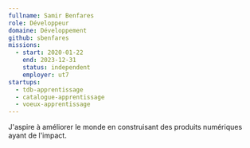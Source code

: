 ```yaml
---
fullname: Samir Benfares
role: Développeur
domaine: Développement
github: sbenfares
missions:
  - start: 2020-01-22
    end: 2023-12-31
    status: independent
    employer: ut7
startups:
  - tdb-apprentissage
  - catalogue-apprentissage
  - voeux-apprentissage
---
```


J'aspire à améliorer le monde en construisant des produits numériques ayant de l'impact.
